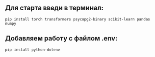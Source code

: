 ## Для старта введи в терминал: 

`` pip install torch transformers psycopg2-binary scikit-learn pandas numpy ``

## Добавляем работу с файлом .env:

`` pip install python-dotenv ``